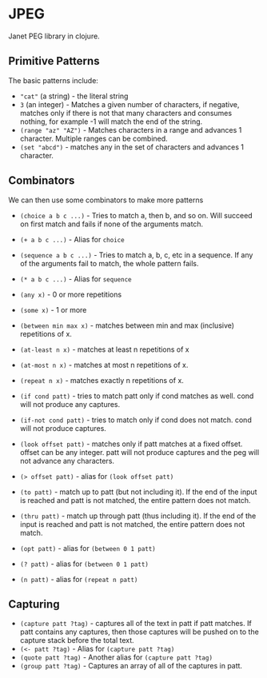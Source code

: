 # JPEG

Janet PEG library in clojure.

## Primitive Patterns

The basic patterns include:

 * `"cat"` (a string) - the literal string
 * `3` (an integer) - Matches a given number of characters, if negative, matches only if there is not that many characters and consumes nothing, for example -1 will match the end of the string.
 * `(range "az" "AZ")` - Matches characters in a range and advances 1 character. Multiple ranges can be combined.
 * `(set "abcd")` - matches any in the set of characters and advances 1 character.
    
## Combinators

We can then use some combinators to make more patterns

 * `(choice a b c ...)` - Tries to match a, then b, and so on. Will succeed on first match and fails if none of the arguments match.
 * `(+ a b c ...)` - Alias for `choice`
 * `(sequence a b c ...)` - Tries to match a, b, c, etc in a sequence. If any of the arguments fail to match, the whole pattern fails.
 * `(* a b c ...)` - Alias for `sequence`
 * `(any x)` - 0 or more repetitions
 * `(some x)` - 1 or more 
 * `(between min max x)` - matches between min and max (inclusive) repetitions of x.
 * `(at-least n x)` - matches at least n repetitions of x
 * `(at-most n x)` - matches at most n repetitions of x.
 * `(repeat n x)` - matches exactly n repetitions of x.
 
 * `(if cond patt)` - tries to match patt only if cond matches as well. cond will not produce any captures.
 * `(if-not cond patt)` - tries to match only if cond does not match. cond will not produce captures.

 * `(look offset patt)` - matches only if patt matches at a fixed offset. offset can be any integer. patt will not produce captures and the peg will not advance any characters.
 * `(> offset patt)` - alias for `(look offset patt)`
 
 * `(to patt)` - match up to patt (but not including it). If the end of the input is reached and patt is not matched, the entire pattern does not match.
 * `(thru patt)` - match up through patt (thus including it). If the end of the input is reached and patt is not matched, the entire pattern does not match.

 * `(opt patt)` - alias for `(between 0 1 patt)`
 * `(? patt)` - alias for `(between 0 1 patt)`
 * `(n patt)` - alias for `(repeat n patt)`
 
## Capturing

 * `(capture patt ?tag)` - captures all of the text in patt if patt matches. If patt contains any captures, then those captures will be pushed on to the capture stack before the total text.
 * `(<- patt ?tag)` - Alias for `(capture patt ?tag)`
 * `(quote patt ?tag)` - Another alias for `(capture patt ?tag)`
 * `(group patt ?tag)` - Captures an array of all of the captures in patt.
